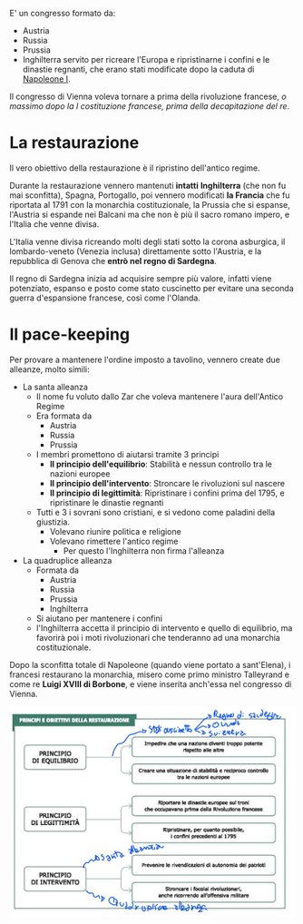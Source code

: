 E' un congresso formato da:
- Austria
- Russia
- Prussia
- Inghilterra
servito per ricreare l'Europa e ripristinarne i confini e le dinastie regnanti, che erano stati modificate dopo la caduta di [Napoleone I](Napoleone%20I.md).

Il congresso di Vienna voleva tornare a prima della rivoluzione francese, *o massimo dopo la I costituzione francese, prima della decapitazione del re*.
# La restaurazione
Il vero obiettivo della restaurazione è il ripristino dell'antico regime.

Durante la restaurazione vennero mantenuti **intatti** **Inghilterra** (che non fu mai sconfitta), Spagna, Portogallo, poi vennero modificati **la Francia** che fu riportata al 1791 con la monarchia costituzionale, la Prussia che si espanse, l'Austria si espande nei Balcani ma che non è più il sacro romano impero, e l'Italia che venne divisa.

L'Italia venne divisa ricreando molti degli stati sotto la corona asburgica, il lombardo-veneto (Venezia inclusa) direttamente sotto l'Austria, e la repubblica di Genova che **entrò nel regno di Sardegna**.

Il regno di Sardegna inizia ad acquisire sempre più valore, infatti viene potenziato, espanso e posto come stato cuscinetto per evitare una seconda guerra d'espansione francese, così come l'Olanda.
# Il pace-keeping
Per provare a mantenere l'ordine imposto a tavolino, vennero create due alleanze, molto simili:
- La santa alleanza 
	- Il nome fu voluto dallo Zar che voleva mantenere l'aura dell'Antico Regime
	- Era formata da
		- Austria
		- Russia
		- Prussia
	- I membri promettono di aiutarsi tramite 3 principi
		- **Il principio dell'equilibrio**: Stabilità e nessun controllo tra le nazioni europee 
		- **Il principio dell'intervento**: Stroncare le rivoluzioni sul nascere
		- **Il principio di legittimità**: Ripristinare i confini prima del 1795, e ripristinare le dinastie regnanti
	- Tutti e 3 i sovrani sono cristiani, e si vedono come paladini della giustizia.
		- Volevano riunire politica e religione
		- Volevano rimettere l'antico regime
			- Per questo l'Inghilterra non firma l'alleanza
- La quadruplice alleanza
	- Formata da
		- Austria
		- Russia
		- Prussia
		- Inghilterra
	- Si aiutano per mantenere i confini
	- l'Inghilterra accetta il principio di intervento e quello di equilibrio, ma favorirà poi i moti rivoluzionari che tenderanno ad una monarchia costituzionale.

Dopo la sconfitta totale di Napoleone (quando viene portato a sant'Elena), i francesi restaurano la monarchia, misero come primo ministro Talleyrand e come re **Luigi XVIII di Borbone**, e viene inserita anch'essa nel congresso di Vienna.

![](principi%20restaurazione.png)